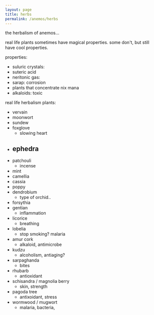 ```yaml
---
layout: page
title: herbs
permalink: /anemos/herbs
---
```


the herbalism of anemos...

real life plants sometimes have magical properties. some don't, but still have cool properties.

properties:
- suluric crystals: 
- suteric acid
- neritonic gas: 
- sarap: corrosion
- plants that concentrate nix mana
- alkaloids: toxic


real life herbalism plants:
- vervain
- moonwort
- sundew
- foxglove
    - slowing heart
- ephedra
    - 
- patchouli
    - incense
- mint
- camellia
- cassia
- poppy
- dendrobium
    - type of orchid..
- forsythia
- gentian
    - inflammation
- licorice
    - breathing
- lobelia
    - stop smoking? malaria
- amur cork
    - alkaloid, antimicrobe
- kudzu
    - alcoholism, antiaging?
- sarpaghanda
    - bites
- rhubarb
    - antioxidant
- schisandra / magnolia berry
    - skin, strength
- pagoda tree
    - antixoidant, stress
- wormwood / mugwort
    - malaria, bacteria, 